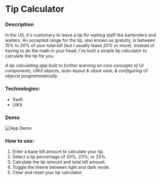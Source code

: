 # Tip Calculator

### Description
In the US, it's customary to leave a tip for waiting staff like bartenders and waiters. An accepted range for the tip, also known as gratuity, is between 15% to 20% of your total bill (but I usually leave 20% or more). Instead of having to do the math in your head, I've built a simple tip calculator to calculate the tip for you.

*A tip calculating app built to further learning on core concepts of UI components, UIKit objects, auto-layout & stack view, & configuring UI objects programmatically*

### Technologies:
- Swift
- UIKit

### Demo
![App Demo](appDemo.gif)

### How to use:
1. Enter a base bill amount to calculate your tip.
2. Select a tip percentage of 20%, 23%, or 25%.
3. Calculate the tip amount and total bill amount.
4. Toggle the theme between light and dark mode.
5. Clear and reset your tip calculator.
